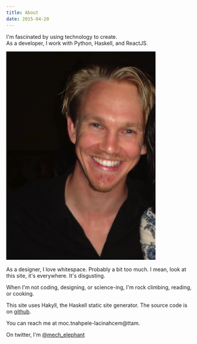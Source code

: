 ```yaml
---
title: About
date: 2015-04-20
---
```


<p class="indent"><span class="run-in"><span class="drop">I</span>'m fascinated by </span> using technology to create.<br />As a developer, I work with Python, Haskell, and ReactJS.</p>

<img src="static/img/portrait.jpg" class="right portrait" />

As a designer, I love whitespace.  Probably a bit too much.  I mean, look at this site, it's everywhere. It's disgusting.

When I'm not coding, designing, or science-ing, I'm rock climbing, reading, or cooking.

This site uses Hakyll, the Haskell static site generator.
The source code is on [github](https://github.com/mdgriffith/mechanical-elephant).  

You can reach me at <span class="encode">moc.tnahpele-lacinahcem@ttam</span>.

On twitter, I'm <a href="https://twitter.com/mech_elephant">@mech_elephant</a>
